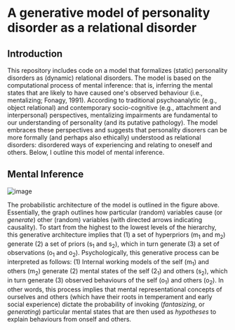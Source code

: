 
# A generative model of personality disorder as a relational disorder

## Introduction
This repository includes code on a model that formalizes (static) personality disorders as (dynamic) relational disorders. The model is based on the computational process of mental inference: that is, inferring the mental states that are likely to have caused one's observed behaviour (i.e., mentalizing; Fonagy, 1991). According to traditional psychoanalytic (e.g., object relational) and contemporary socio-cognitive (e.g., attachment and interpersonal) perspectives, mentalizing impairments are fundamental to our understanding of personality (and its putative pathology). The model embraces these perspectives and suggests that personality disorers can be more formally (and perhaps also ethically) understood as relational disorders: disordered ways of experiencing and relating to oneself and others. Below, I outline this model of mental inference. 

## Mental Inference

![image](https://github.com/user-attachments/assets/8b770367-8570-40d8-a83a-7b6b6bd11652)

The probabilistic architecture of the model is outlined in the figure above. Essentially, the graph outlines how particular (random) variables cause (or _generate_) other (random) variables (with directed arrows indicating causality). To start from the highest to the lowest levels of the hierarchy, this generative architecture implies that (1) a set of hyperpriors (m<sub>1</sub> and m<sub>2</sub>) generate (2) a set of priors (s<sub>1</sub> and s<sub>2</sub>), which in turn generate (3) a set of observations (o<sub>1</sub> and o<sub>2</sub>). Psychologically, this generative process can be interpreted as follows: (1) Internal working models of the self (m<sub>1</sub>) and others (m<sub>2</sub>) generate (2) mental states of the self (2<sub>1</sub>) and others (s<sub>2</sub>), which in turn generate (3) observed behaviours of the self (o<sub>1</sub>) and others (o<sub>2</sub>). In other words, this process implies that mental representational concepts of ourselves and others (which have their roots in temperament and early social experience) dictate the probability of invoking (_fantasizing_, or _generating_) particular mental states that are then used as _hypotheses_ to explain behaviours from onself and others.  
